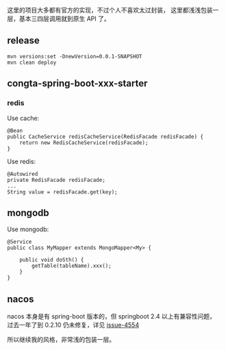 这里的项目大多都有官方的实现，不过个人不喜欢太过封装，
这里都浅浅包装一层，基本三四层调用就到原生 API 了。

## release

    mvn versions:set -DnewVersion=0.0.1-SNAPSHOT
    mvn clean deploy
    
## congta-spring-boot-xxx-starter

### redis

Use cache: 

    @Bean
    public CacheService redisCacheService(RedisFacade redisFacade) {
        return new RedisCacheService(redisFacade);
    }

Use redis:

    @Autowired
    private RedisFacade redisFacade;
    ...
    String value = redisFacade.get(key);

## mongodb

Use mongodb:

    @Service
    public class MyMapper extends MongoMapper<My> {
    
        public void doSth() {
            getTable(tableName).xxx();
        }
    }

## nacos

nacos 本身是有 spring-boot 版本的，但 springboot 2.4 以上有兼容性问题，
过去一年了到 0.2.10 仍未修复，详见 [issue-4554](https://github.com/alibaba/nacos/issues/4554)

所以继续我的风格，非常浅的包装一层。